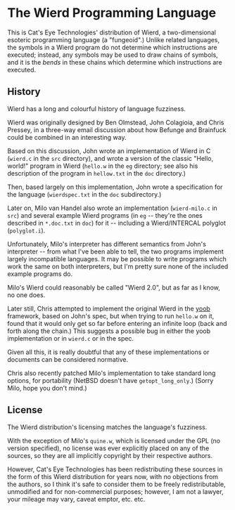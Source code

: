 The Wierd Programming Language
==============================

This is Cat's Eye Technologies' distribution of Wierd, a two-dimensional
esoteric programming language (a "fungeoid".)  Unlike related languages,
the symbols in a Wierd program do not determine which instructions are
executed; instead, any symbols may be used to draw chains of symbols, and
it is the *bends* in these chains which determine which instructions are
executed.

History
-------

Wierd has a long and colourful history of language fuzziness.

Wierd was originally designed by Ben Olmstead, John Colagioia, and Chris
Pressey, in a three-way email discussion about how Befunge and Brainfuck
could be combined in an interesting way.

Based on this discussion, John wrote an implementation of Wierd in C
(`wierd.c` in the `src` directory), and wrote a version of the classic
"Hello, world!" program in Wierd (`hello.w` in the `eg` directory; see
also his description of the program in `hellow.txt` in the `doc` directory.)

Then, based largely on this implementation, John wrote a specification for
the language (`wierdspec.txt` in the `doc` subdirectory.)

Later on, Milo van Handel also wrote an implementation (`wierd-milo.c`
in `src`) and several example Wierd programs (in `eg` -- they're the ones
described in `*.doc.txt` in `doc`) for it -- including a Wierd/INTERCAL
polyglot (`polyglot.i`).

Unfortunately, Milo's interpreter has different semantics from John's
interpreter -- from what I've been able to tell, the two programs implement
largely incompatible languages.  It may be possible to write programs which
work the same on both interpreters, but I'm pretty sure none of the included
example programs do.

Milo's Wierd could reasonably be called "Wierd 2.0", but as far as I know,
no one does.

Later still, Chris attempted to implement the original Wierd in the
[yoob][] framework, based on John's spec, but when trying to run `hello.w`
on it, found that it would only get so far before entering an infinite loop
(back and forth along the chain.)  This suggests a possible bug in either
the yoob implementation or in `wierd.c` or in the spec.

Given all this, it is really doubtful that any of these implementations or
documents can be considered normative.

Chris also recently patched Milo's implementation to take standard long
options, for portability (NetBSD doesn't have `getopt_long_only`.)  (Sorry
Milo, hope you don't mind.)

[yoob]: http://catseye.tc/projects/yoob/

License
-------

The Wierd distribution's licensing matches the language's fuzziness.

With the exception of Milo's `quine.w`, which is licensed under the GPL
(no version specified), no license was ever explicitly placed on any of the
sources, so they are all implicitly copyright by their respective authors.

However, Cat's Eye Technologies has been redistributing these sources in
the form of this Wierd distribution for years now, with no objections from
the authors, so I think it's safe to consider them to be freely
redistributable, unmodified and for non-commercial purposes; however, I am
not a lawyer, your mileage may vary, caveat emptor, etc. etc.
